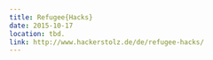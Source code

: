 ```yaml
---
title: Refugee{Hacks}
date: 2015-10-17
location: tbd.
link: http://www.hackerstolz.de/de/refugee-hacks/
---
```

